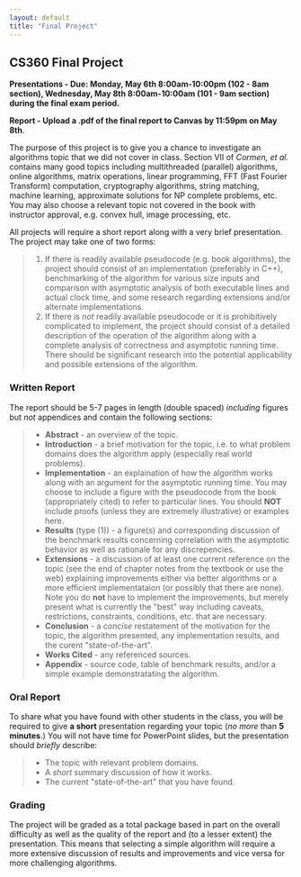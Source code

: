 ```yaml
---
layout: default
title: "Final Project"
---
```


## CS360 Final Project

**Presentations - Due: Monday, May 6th 8:00am-10:00pm (102 - 8am section), Wednesday, May 8th 8:00am-10:00am (101 - 9am section) during the final exam period.**

**Report - Upload a .pdf of the final report to Canvas by 11:59pm on May 8th**.

The purpose of this project is to give you a chance to investigate an algorithms topic that we did not cover in class. Section VII of *Cormen, et al.* contains many good topics including multithreaded (parallel) algorithms, online algorithms, matrix operations, linear programming, FFT (Fast Fourier Transform) computation, cryptography algorithms, string matching, machine learning, approximate solutions for NP complete problems, etc. You may also choose a relevant topic not covered in the book with instructor approval, e.g. convex hull, image processing, etc.

All projects will require a short report along with a very brief presentation. The project may take one of two forms:

> 1.  If there is readily available pseudocode (e.g. book algorithms), the project should consist of an implementation (preferably in C++), benchmarking of the algorithm for various size inputs and comparison with asymptotic analysis of both executable lines and actual clock time, and some research regarding extensions and/or alternate implementations.
> 2.  If there is *not* readily available pseudocode or it is prohibitively complicated to implement, the project should consist of a detailed description of the operation of the algorithm along with a complete analysis of correctness and asymptotic running time. There should be significant research into the potential applicability and possible extensions of the algorithm.

### Written Report

The report should be 5-7 pages in length (double spaced) *including* figures but *not* appendices and contain the following sections:

> -   **Abstract** - an overview of the topic.
> -   **Introduction** - a brief motivation for the topic, i.e. to what problem domains does the algorithm apply (especially real world problems).
> -   **Implementation** - an explaination of how the algorithm works along with an argument for the asymptotic running time. You may choose to include a figure with the pseudocode from the book (appropriately cited) to refer to particular lines. You should **NOT** include proofs (unless they are extremely illustrative) or examples here.
> -   **Results** (type (1)) - a figure(s) and corresponding discussion of the benchmark results concerning correlation with the asymptotic behavior as well as rationale for any discrepencies.
> -   **Extensions** - a discussion of at least one current reference on the topic (see the end of chapter notes from the textbook or use the web) explaining improvements either via better algorithms or a more efficient implementataion (or possibly that there are none). Note you do **not** have to implement the improvements, but merely present what is currently the "best" way including caveats, restrictions, constraints, conditions, etc. that are necessary.
> -   **Conclusion** - a *concise* restatement of the motivation for the topic, the algorithm presented, any implementation results, and the curent "state-of-the-art".
> -   **Works Cited** - any referenced sources.
> -   **Appendix** - source code, table of benchmark results, and/or a simple example demonstratating the algorithm.

### Oral Report

To share what you have found with other students in the class, you will be required to give **a short** presentation regarding your topic (*no more* than **5 minutes**.) You will not have time for PowerPoint slides, but the presentation should *briefly* describe:

> -   The topic with relevant problem domains.
> -   A *short* summary discussion of how it works.
> -   The current "state-of-the-art" that you have found.

### Grading

The project will be graded as a total package based in part on the overall difficulty as well as the quality of the report and (to a lesser extent) the presentation. This means that selecting a simple algorithm will require a more extensive discussion of results and improvements and vice versa for more challenging algorithms.

